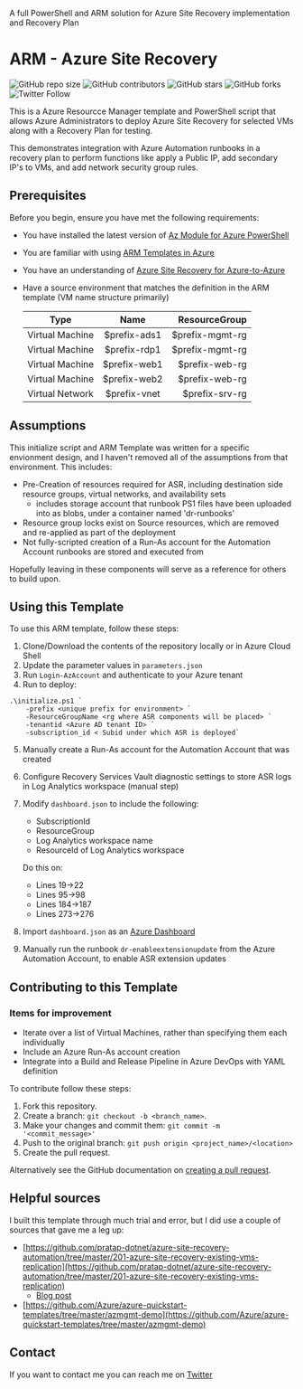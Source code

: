 A full PowerShell and ARM solution for Azure Site Recovery implementation and Recovery Plan

# ARM - Azure Site Recovery

<!--- These are examples. See https://shields.io for others or to customize this set of shields. You might want to include dependencies, project status and licence info here --->
![GitHub repo size](https://img.shields.io/github/repo-size/jeffwmiles/arm-azuresiterecovery)
![GitHub contributors](https://img.shields.io/github/contributors/jeffwmiles/arm-azuresiterecovery)
![GitHub stars](https://img.shields.io/github/stars/jeffwmiles/arm-azuresiterecovery?style=social)
![GitHub forks](https://img.shields.io/github/forks/jeffwmiles/arm-azuresiterecovery?style=social)
![Twitter Follow](https://img.shields.io/twitter/follow/jwmiles5?style=social)

This is a Azure Resourcce Manager template and PowerShell script that allows Azure Administrators to deploy Azure Site Recovery for selected VMs along with a Recovery Plan for testing.

This demonstrates integration with Azure Automation runbooks in a recovery plan to perform functions like apply a Public IP, add secondary IP's to VMs, and add network security group rules.

## Prerequisites

Before you begin, ensure you have met the following requirements:
<!--- These are just example requirements. Add, duplicate or remove as required --->
* You have installed the latest version of [Az Module for Azure PowerShell](https://docs.microsoft.com/en-us/powershell/azure/install-az-ps?view=azps-3.1.0)
* You are familiar with using [ARM Templates in Azure](https://docs.microsoft.com/en-us/azure/azure-resource-manager/template-deployment-overview)
* You have an understanding of [Azure Site Recovery for Azure-to-Azure](https://docs.microsoft.com/en-us/azure/site-recovery/azure-to-azure-architecture)

* Have a source environment that matches the definition in the ARM template (VM name structure primarily)

    | Type        | Name           | ResourceGroup  |
    | ------------- |:-------------:| -----:|
    | Virtual Machine      | $prefix-ads1      | $prefix-mgmt-rg |
    | Virtual Machine      | $prefix-rdp1      |   $prefix-mgmt-rg |
    | Virtual Machine      | $prefix-web1      |   $prefix-web-rg |
    | Virtual Machine      | $prefix-web2      |   $prefix-web-rg |
    | Virtual Network      | $prefix-vnet      |   $prefix-srv-rg |

## Assumptions

This initialize script and ARM Template was written for a specific envionment design, and I haven't removed all of the assumptions from that environment. This includes:
* Pre-Creation of resources required for ASR, including destination side resource groups, virtual networks, and availability sets
    * includes storage account that runbook PS1 files have been uploaded into as blobs, under a container named 'dr-runbooks'
* Resource group locks exist on Source resources, which are removed and re-applied as part of the deployment
* Not fully-scripted creation of a Run-As account for the Automation Account runbooks are stored and executed from

Hopefully leaving in these components will serve as a reference for others to build upon.

## Using this Template

To use this ARM template, follow these steps:

1. Clone/Download the contents of the repository locally or in Azure Cloud Shell
2. Update the parameter values in `parameters.json`
3. Run `Login-AzAccount` and authenticate to your Azure tenant
4. Run to deploy:
```
.\initialize.ps1 `
    -prefix <unique prefix for environment> `
    -ResourceGroupName <rg where ASR components will be placed> `
    -tenantid <Azure AD tenant ID> `
    -subscription_id < Subid under which ASR is deployed`
```

5. Manually create a Run-As account for the Automation Account that was created
6. Configure Recovery Services Vault diagnostic settings to store ASR logs in Log Analytics workspace (manual step)
7. Modify `dashboard.json` to include the following:
    * SubscriptionId
    * ResourceGroup
    * Log Analytics workspace name
    * ResourceId of Log Analytics workspace

    Do this on:
    * Lines 19->22
    * Lines 95->98
    * Lines 184->187
    * Lines 273->276

8. Import `dashboard.json` as an [Azure Dashboard](https://docs.microsoft.com/en-us/azure/azure-portal/azure-portal-dashboards)
9. Manually run the runbook `dr-enableextensionupdate` from the Azure Automation Account, to enable ASR extension updates

## Contributing to this Template

### Items for improvement
* Iterate over a list of Virtual Machines, rather than specifying them each individually
* Include an Azure Run-As account creation
* Integrate into a Build and Release Pipeline in Azure DevOps with YAML definition

To contribute follow these steps:

1. Fork this repository.
2. Create a branch: `git checkout -b <branch_name>`.
3. Make your changes and commit them: `git commit -m '<commit_message>'`
4. Push to the original branch: `git push origin <project_name>/<location>`
5. Create the pull request.

Alternatively see the GitHub documentation on [creating a pull request](https://help.github.com/en/github/collaborating-with-issues-and-pull-requests/creating-a-pull-request).

## Helpful sources

I built this template through much trial and error, but I did use a couple of sources that gave me a leg up:

* [https://github.com/pratap-dotnet/azure-site-recovery-automation/tree/master/201-azure-site-recovery-existing-vms-replication](https://github.com/pratap-dotnet/azure-site-recovery-automation/tree/master/201-azure-site-recovery-existing-vms-replication)
    * [Blog post](https://www.cloudmanav.com/azure/azure-site-recovery-replicating-existing-vms/#)
* [https://github.com/Azure/azure-quickstart-templates/tree/master/azmgmt-demo](https://github.com/Azure/azure-quickstart-templates/tree/master/azmgmt-demo)

## Contact

If you want to contact me you can reach me on [Twitter](https://twitter.com/jwmiles5)
